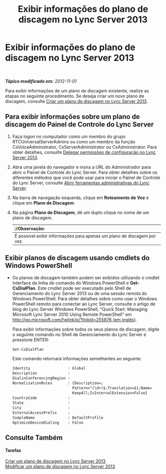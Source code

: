 ﻿---
title: Exibir informações do plano de discagem no Lync Server 2013
TOCTitle: Exibir informações do plano de discagem no Lync Server 2013
ms:assetid: 25ed0112-a8a7-418a-8c2c-580081be692a
ms:mtpsurl: https://technet.microsoft.com/pt-br/library/JJ687997(v=OCS.15)
ms:contentKeyID: 49886139
ms.date: 05/19/2016
mtps_version: v=OCS.15
ms.translationtype: HT
---

# Exibir informações do plano de discagem no Lync Server 2013

 

_**Tópico modificado em:** 2012-11-01_

Para exibir informações de um plano de discagem existente, realize as etapas no seguinte procedimento. Se deseja criar um novo plano de discagem, consulte [Criar um plano de discagem no Lync Server 2013](lync-server-2013-create-a-dial-plan.md).

## Para exibir informações sobre um plano de discagem do Painel de Controle do Lync Server

1.  Faça logon no computador como um membro do grupo RTCUniversalServerAdmins ou como um membro da função CsVoiceAdministrator, CsServerAdministrator ou CsAdministrator. Para obter detalhes, consulte [Delegar permissões de configuração no Lync Server 2013](lync-server-2013-delegate-setup-permissions.md).

2.  Abra uma janela do navegador e insira a URL do Administrador para abrir o Painel de Controle do Lync Server. Para obter detalhes sobre os diferentes métodos que você pode usar para iniciar o Painel de Controle do Lync Server, consulte [Abrir ferramentas administrativas do Lync Server](lync-server-2013-open-lync-server-administrative-tools.md).

3.  Na barra de navegação esquerda, clique em **Roteamento de Voz** e clique em **Plano de Discagem**.

4.  Na página **Plano de Discagem**, dê um duplo clique no nome de um plano de discagem.
    
    <table>
    <thead>
    <tr class="header">
    <th><img src="images/Gg425756.note(OCS.15).gif" title="note" alt="note" />Observação:</th>
    </tr>
    </thead>
    <tbody>
    <tr class="odd">
    <td>É possível exibir informações para apenas um plano de discagem por vez.</td>
    </tr>
    </tbody>
    </table>


## Exibir planos de discagem usando cmdlets do Windows PowerShell

  - Os planos de discagem também podem ser exibidos utilizando o cmdlet Interface da linha de comando do Windows PowerShell e **Get-CsDialPlan**. Este cmdlet pode ser executado pelo Shell de Gerenciamento do Lync Server 2013 ou de uma sessão remota do Windows PowerShell. Para obter detalhes sobre como usar o Windows PowerShell remoto para conectar ao Lync Server, consulte o artigo de blog do Lync Server Windows PowerShell, "Quick Start: Managing Microsoft Lync Server 2010 Using Remote PowerShell" em [http://go.microsoft.com/fwlink/p/?linkId=255876 (em inglês)](http://go.microsoft.com/fwlink/p/?linkid=255876).
    
    Para exibir informações sobre todos os seus planos de discagem, digite o seguinte comando no Shell de Gerenciamento do Lync Server e pressione ENTER:
    
        Get-CsDialPlan
    
    Este comando retornará informações semelhantes ao seguinte:
    
        Identity                 : Global
        Description              :
        DialinConferencingRegion :
        NormalizationRules       : {Description=;
                                   Pattern=^(\d+)$;Translation=$1;Name=
                                   KeepAll;IsInternalExtension=False}
        CountryCode              :
        State                    :
        City                     :
        ExternalAccessPrefix     :
        SimpleName               : DefaultProfile
        OptimizeDeviceDialing    : False

## Consulte Também

#### Tarefas

[Criar um plano de discagem no Lync Server 2013](lync-server-2013-create-a-dial-plan.md)  
[Modificar um plano de discagem no Lync Server 2013](lync-server-2013-modify-a-dial-plan.md)

